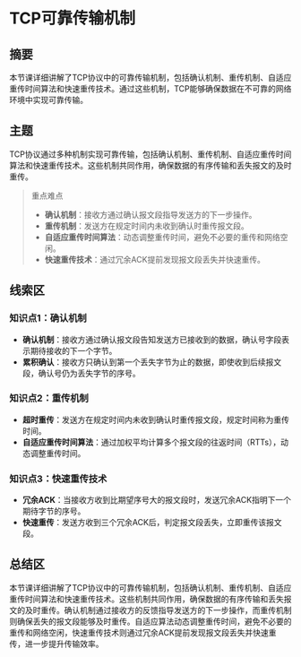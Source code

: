 # TCP可靠传输机制

## 摘要

本节课详细讲解了TCP协议中的可靠传输机制，包括确认机制、重传机制、自适应重传时间算法和快速重传技术。通过这些机制，TCP能够确保数据在不可靠的网络环境中实现可靠传输。

## 主题

TCP协议通过多种机制实现可靠传输，包括确认机制、重传机制、自适应重传时间算法和快速重传技术。这些机制共同作用，确保数据的有序传输和丢失报文的及时重传。

> 重点难点
>
> - **确认机制**：接收方通过确认报文段指导发送方的下一步操作。
> - **重传机制**：发送方在规定时间内未收到确认时重传报文段。
> - **自适应重传时间算法**：动态调整重传时间，避免不必要的重传和网络空闲。
> - **快速重传技术**：通过冗余ACK提前发现报文段丢失并快速重传。

## 线索区

### 知识点1：确认机制
- **确认机制**：接收方通过确认报文段告知发送方已接收到的数据，确认号字段表示期待接收的下一个字节。
- **累积确认**：接收方只确认到第一个丢失字节为止的数据，即使收到后续报文段，确认号仍为丢失字节的序号。

### 知识点2：重传机制
- **超时重传**：发送方在规定时间内未收到确认时重传报文段，规定时间称为重传时间。
- **自适应重传时间算法**：通过加权平均计算多个报文段的往返时间（RTTs），动态调整重传时间。

### 知识点3：快速重传技术
- **冗余ACK**：当接收方收到比期望序号大的报文段时，发送冗余ACK指明下一个期待字节的序号。
- **快速重传**：发送方收到三个冗余ACK后，判定报文段丢失，立即重传该报文段。

## 总结区

本节课详细讲解了TCP协议中的可靠传输机制，包括确认机制、重传机制、自适应重传时间算法和快速重传技术。这些机制共同作用，确保数据的有序传输和丢失报文的及时重传。确认机制通过接收方的反馈指导发送方的下一步操作，而重传机制则确保丢失的报文段能够及时重传。自适应算法动态调整重传时间，避免不必要的重传和网络空闲，快速重传技术则通过冗余ACK提前发现报文段丢失并快速重传，进一步提升传输效率。